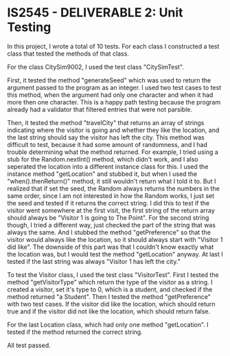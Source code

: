 # IS2545 - DELIVERABLE 2: Unit Testing

In this project, I wrote a total of 10 tests.
For each class I constructed a test class that tested the methods of that class.

For the class CitySim9002, I used the test class "CitySimTest".

First, it tested the method "generateSeed" which was used to return the argument passed to the program as an integer.
I used two test cases to test this method, when the argument had only one character and when it had more then one character.
This is a happy path testing because the program already had a validator that filtered entries that were not parsible.

Then, it tested the method "travelCity" that returns an array of strings indicating where the visitor is going and whether they like the location, and the last string should say the visitor has left the city.
This method was difficult to test, because it had some amount of randomness, and I had trouble determining what the method returned.
For example, I tried using a stub for the Random.nextInt() method, which didn't work, and I also seperated the location into a different instance class for this.
I used the instance method "getLocation" and stubbed it, but when I used the "when().thenReturn()" method, it still wouldn't return what I told it to.
But I realized that if set the seed, the Random always returns the numbers in the same order, since I am not interested in how the Random works, I just set the seed and tested if it returns the correct string.
I did this to test if the visitor went somewhere at the first visit, the first string of the return array should always be "Visitor 1 is going to The Point". 
For the second string though, I tried a different way, just checked the part of the string that was always the same.
And I stubbed the method "getPreference" so that the visitor would always like the location, so it should always start with "Visitor 1 did like".
The downside of this part was that I couldn't know exactly what the location was, but I would test the method "getLocation" anyway.
At last I tested if the last string was always "Visitor 1 has left the city."

To test the Visitor class, I used the test class "VisitorTest".
First I tested the method "getVisitorType" which return the type of the visitor as a string.
I created a visitor, set it's type to 0, which is a student, and checked if the method returned "a Student".
Then I tested the method "getPreference" with two test cases. If the visitor did like the location, which should return true and if the visitor did not like the location, which should return false.

For the last Location class, which had only one method "getLocation".
I tested if the method returned the correct string.

All test passed.
